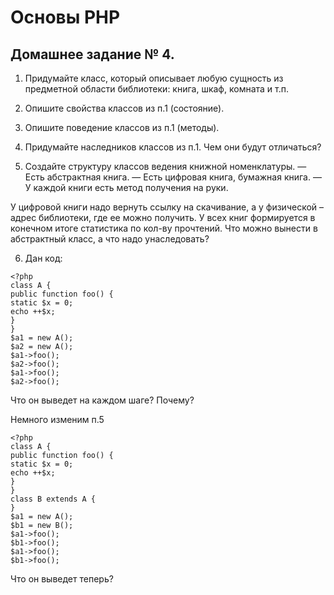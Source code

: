 # Основы PHP

## Домашнее задание № 4.

1. Придумайте класс, который описывает любую сущность из предметной области библиотеки: книга, шкаф, комната и т.п.

2. Опишите свойства классов из п.1 (состояние).

3. Опишите поведение классов из п.1 (методы).

4. Придумайте наследников классов из п.1. Чем они будут отличаться?

5. Создайте структуру классов ведения книжной номенклатуры.
— Есть абстрактная книга.
— Есть цифровая книга, бумажная книга.
— У каждой книги есть метод получения на руки.

У цифровой книги надо вернуть ссылку на скачивание, а у физической – адрес библиотеки, где ее можно получить. У всех книг формируется в конечном итоге статистика по кол-ву прочтений.
Что можно вынести в абстрактный класс, а что надо унаследовать?

6. Дан код:

```
<?php
class A {
public function foo() {
static $x = 0;
echo ++$x;
}
}
$a1 = new A();
$a2 = new A();
$a1->foo();
$a2->foo();
$a1->foo();
$a2->foo();
```

Что он выведет на каждом шаге? Почему?

Немного изменим п.5

```
<?php
class A {
public function foo() {
static $x = 0;
echo ++$x;
}
}
class B extends A {
}
$a1 = new A();
$b1 = new B();
$a1->foo();
$b1->foo();
$a1->foo();
$b1->foo();
```

Что он выведет теперь?
